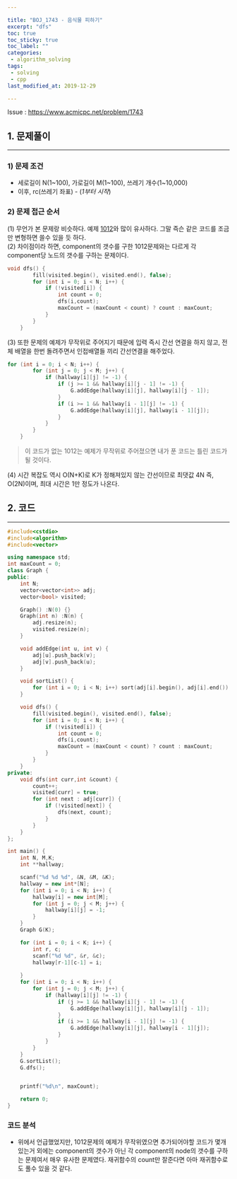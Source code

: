 ```yaml
---

title: "BOJ_1743 - 음식물 피하기"  
excerpt: "dfs"  
toc: true  
toc_sticky: true  
toc_label: ""  
categories:  
 - algorithm_solving  
tags:  
 - solving  
 - cpp  
last_modified_at: 2019-12-29

---
```


Issue : <https://www.acmicpc.net/problem/1743>

## 1. 문제풀이  

- - -

### 1) 문제 조건

- 세로길이 N(1~100), 가로길이 M(1~100), 쓰레기 개수(1~10,000)  
- 이후, rc(쓰레기 좌표) - (*1부터 시작*)

### 2) 문제 접근 순서

(1) 무언가 본 문제랑 비슷하다. 예제 [1012](https://sekyushin.github.io/algorithm_solving/BOJ-1012/)와 많이 유사하다. 그말 즉슨 같은 코드를 조금만 변형하면 쓸수 있을 듯 하다.  
(2) 차이점이라 하면, component의 갯수를 구한 1012문제와는 다르게 각 component당 노드의 갯수를 구하는 문제이다.  

```cpp
void dfs() {
		fill(visited.begin(), visited.end(), false);
		for (int i = 0; i < N; i++) {
			if (!visited[i]) {
				int count = 0;
				dfs(i,count);
				maxCount = (maxCount < count) ? count : maxCount;
			}
		}
	}
```

(3) 또한 문제의 예제가 무작위로 주어지기 때문에 입력 즉시 간선 연결을 하지 않고, 전체 배열을 한번 돌려주면서 인접배열들 끼리 간선연결을 해주었다.  

```cpp
for (int i = 0; i < N; i++) {
		for (int j = 0; j < M; j++) {
			if (hallway[i][j] != -1) {
				if (j >= 1 && hallway[i][j - 1] != -1) {
					G.addEdge(hallway[i][j], hallway[i][j - 1]);
				}
				if (i >= 1 && hallway[i - 1][j] != -1) {
					G.addEdge(hallway[i][j], hallway[i - 1][j]);
				}
			}
		}
	}
```

> 이 코드가 없는 1012는 예제가 무작위로 주어졌으면 내가 푼 코드는 틀린 코드가 될 것이다.  

(4) 시간 복잡도 역시 O(N+K)로 K가 정해져있지 않는 간선이므로 최댓값 4N 즉, O(2N)이며, 최대 시간은 1만 정도가 나온다.  

## 2. 코드

- - -

```cpp
#include<cstdio>
#include<algorithm>
#include<vector>

using namespace std;
int maxCount = 0;
class Graph {
public:
	int N;
	vector<vector<int>> adj;
	vector<bool> visited;

	Graph() :N(0) {}
	Graph(int n) :N(n) {
		adj.resize(n);
		visited.resize(n);
	}

	void addEdge(int u, int v) {
		adj[u].push_back(v);
		adj[v].push_back(u);
	}

	void sortList() {
		for (int i = 0; i < N; i++) sort(adj[i].begin(), adj[i].end());
	}

	void dfs() {
		fill(visited.begin(), visited.end(), false);
		for (int i = 0; i < N; i++) {
			if (!visited[i]) {
				int count = 0;
				dfs(i,count);
				maxCount = (maxCount < count) ? count : maxCount;
			}
		}
	}
private:
	void dfs(int curr,int &count) {
		count++;
		visited[curr] = true;
		for (int next : adj[curr]) {
			if (!visited[next]) {
				dfs(next, count);
			}
		}
	}
};

int main() {
	int N, M,K;
	int **hallway;

	scanf("%d %d %d", &N, &M, &K);
	hallway = new int*[N];
	for (int i = 0; i < N; i++) {
		hallway[i] = new int[M];
		for (int j = 0; j < M; j++) {
			hallway[i][j] = -1;
		}
	}
	Graph G(K);

	for (int i = 0; i < K; i++) {
		int r, c;
		scanf("%d %d", &r, &c);
		hallway[r-1][c-1] = i;
		
	}
	for (int i = 0; i < N; i++) {
		for (int j = 0; j < M; j++) {
			if (hallway[i][j] != -1) {
				if (j >= 1 && hallway[i][j - 1] != -1) {
					G.addEdge(hallway[i][j], hallway[i][j - 1]);
				}
				if (i >= 1 && hallway[i - 1][j] != -1) {
					G.addEdge(hallway[i][j], hallway[i - 1][j]);
				}
			}
		}
	}
	G.sortList();
	G.dfs();


	printf("%d\n", maxCount);

	return 0;
}
```  

### 코드 분석

- 위에서 언급했었지만, 1012문제의 예제가 무작위였으면 추가되어야할 코드가 몇개 있는거 외에는 component의 갯수가 아닌 각 component의 node의 갯수를 구하는 문제여서 매우 유사한 문제였다. 재귀함수의 count만 잘준다면 아마 재귀함수로도 풀수 있을 것 같다.  
